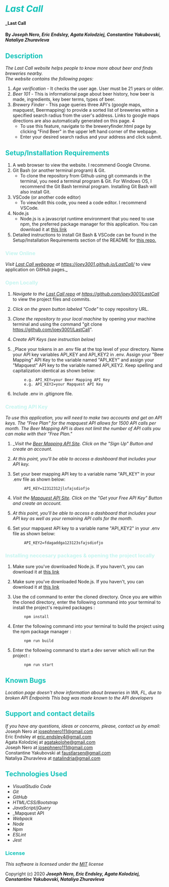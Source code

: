 # <span style="color:#0ec2b8">_Last Call_</span>

#### _Last Call 

#### By _**Joseph Nero, Eric Endsley, Agata Kolodziej, Constantine Yakubovski, Nataliya Zhuravleva**_

## <span style="color:#0ec2b8">Description</span>

_The Last Call website helps people to know more about beer and finds breweries nearby. <br>
The website contains the following pages:_

1. _Age verification_ - It checks the user age. User must be 21 years or older.
2. _Beer 101_ - This is informational page about beer history, how beer is made, ingredients, key beer terms, types of beer.
3. _Brewery Finder_ - This page queries three API's (google maps, mapquest, Beermapping) to provide a sorted list of breweries within a specified search radius from the user's address. Links to google maps directions are also automatically generated on this page. 4
    * To use this feature, navigate to the breweryfinder.html page by clicking "Find Beer" in the upper left hand corner of the webpage. 
    * Enter your desired search radius and your address and click submit. 

## <span style="color:#0ec2b8">Setup/Installation Requirements</span>

1. A web browser to view the website. I recommend Google Chrome.
2. Git Bash (or another terminal program) & Git.  
    - To clone the repository from Github using git commands in the terminal, you need a terminal program & Git. For Windows OS, I recommend the Git Bash terminal program. Installing Git Bash will also install Git. 
3. VSCode (or another code editor)
    - To view/edit this code, you need a code editor. I recommend VSCode. 
4. Node.js 
    - Node.js is a javascript runtime environment that you need to use npm, the preferred package manager for this application. You can download it at [this link](https://nodejs.org/en/download/)
5. Detailed instructions to install Git Bash & VSCode can be found in the Setup/Installation Requirements section of the README for [this repo.](https://github.com/joey3001/first-friday-project)

### <span style="color:#c4f4ef">View Online</span>

_Visit [Last Call webpage](https://joey3001.github.io/LastCall/) at https://joey3001.github.io/LastCall/_ to view application on GitHub pages.\_

### <span style="color:#c4f4ef">Open Locally</span>

1. _Navigate to the [Last Call repo](https://github.com/joey3001/LastCall) at https://github.com/joey3001/LastCall_ to view the project files and commits.
2. _Click on the green button labeled "Code"_ to copy repository URL.
3. _Clone the repository to your local machine_ by opening your machine terminal and using the command "git clone https://github.com/joey3001/LastCall".
4. _Create API Keys (see instruction below)_
5. _Place your tokens in an .env file at the top level of your directory. Name your API key variables API_KEY and API_KEY2 in .env. Assign your "Beer Mapping" API Key to the variable named "API_KEY" and assign your "Mapquest" API key to the variable named API_KEY2. Keep spelling and capitalization identical as shown below: 

            e.g. API_KEY=your Beer Mapping API Key
            e.g. API_KEY2=your Mapquest API Key

6. Include .env in .gitignore file.

### <span style="color:#c4f4ef">Creating API Key</span>

_To use this application, you will need to make two accounts and get an API keys. The "Free Plan" for the mapquest API allows for 1500 API calls per month. The Beer Mapping API is does not limit the number of API calls you can make with their "Free Plan."_ 

1. __Visit the [Beer Mapping API Site](https://beermapping.com/api/). Click on the "Sign Up" Button and create an account._
2. _At this point, you'll be able to access a dashboard that includes your API key._
3. Set your beer mapping API key to a variable name "API_KEY" in  your .env file as shown below: 

            API_KEY=12312312jlsfajsdiofjo

4. _Visit the [Mapquest API Site](https://developer.mapquest.com/). Click on the "Get your Free API Key" Button and create an account._
5. _At this point, you'll be able to access a dashboard that includes your API key as well as your remaining API calls for the month._
6. Set your mapquest API key to a variable name "API_KEY2" in  your .env file as shown below: 

            API_KEY2=fdagaddga123123sfajsdiofjo

### <span style="color:#c4f4ef">Installing neccesary packages & opening the project locally</span>

1. Make sure you've downloaded Node.js. If you haven't, you can download it at [this link](https://nodejs.org/en/download/) 

2. Make sure you've downloaded Node.js. If you haven't, you can download it at [this link](https://nodejs.org/en/download/)

3. Use the cd command to enter the cloned directory. Once you are within the cloned directory, enter the following command into your terminal to install the project's required packages : 

            npm install

4. Enter the following command into your terminal to build the project using the npm package manager : 

            npm run build

5. Enter the following command to start a dev server which will run the project : 

            npm run start

## <span style="color:#0ec2b8">Known Bugs</span>

_Location page doesn't show information about breweries in WA, FL, due to broken API Endpoints_
_This bag was made known to the API developers_

## <span style="color:#0ec2b8">Support and contact details</span>

_If you have any questions, ideas or concerns, please, contact us by email:_ 
Joseph Nero at [josephnero111@gmail.com](mailto:josephnero111@gmail.com)<br>
Eric Endsley at [eric.endsley4@gmail.com](mailto:eric.endsley4@gmail.com)<br>
Agata Kolodziej at [agatakolohe@gmail.com](mailto:agatakolohe@gmail.com)<br>
Joseph Nero at [josephnero111@gmail.com](mailto:josephnero111@gmail.com)<br>
Constantine Yakubovski at [faustlarsen@gmail.com](mailto:faustlarsen@gmail.com)<br>
Nataliya Zhuravleva at [natalindria@gmail.com](mailto:natalindria@gmail.com)<br>

## <span style="color:#0ec2b8">Technologies Used</span>

- _VisualStudio Code_
- _Git_
- _GitHub_
- _HTML/CSS/Bootstrap_
- _JavaScript/jQuery_
- _Mapquest API
- _Webpack_
- _Node_
- _Npm_
- _ESLint_
- _Jest_

### <span style="color:#0ec2b8">License</span>

_This software is licensed under the [MIT](https://choosealicense.com/licenses/mit/) license_

Copyright (c) 2020 **_Joseph Nero, Eric Endsley, Agata Kolodziej,  Constantine Yakubovski, Nataliya Zhuravleva_**
